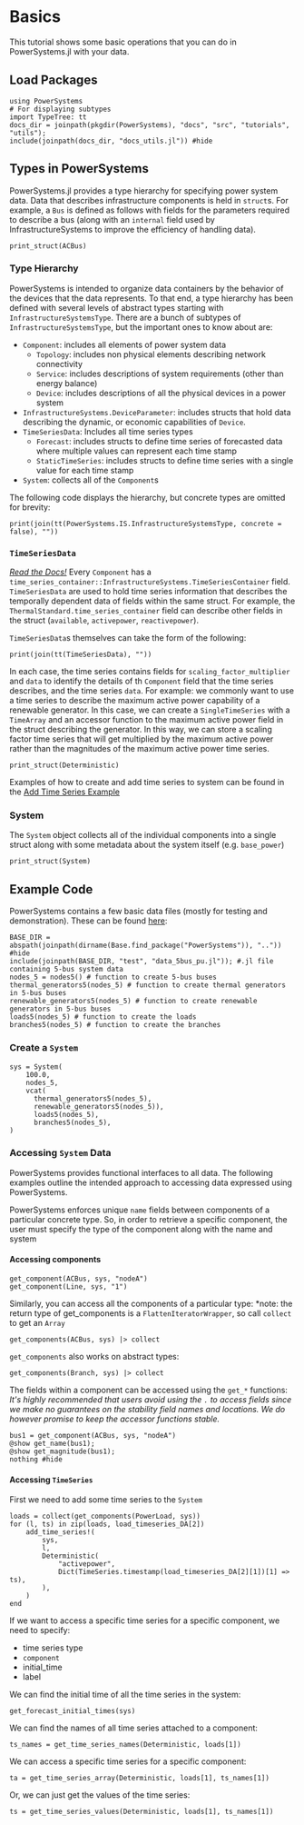 # Basics

This tutorial shows some basic operations that you can do in PowerSystems.jl with your data.

## Load Packages

```@repl basics
using PowerSystems
# For displaying subtypes
import TypeTree: tt
docs_dir = joinpath(pkgdir(PowerSystems), "docs", "src", "tutorials", "utils");
include(joinpath(docs_dir, "docs_utils.jl")) #hide
```

## Types in PowerSystems

PowerSystems.jl provides a type hierarchy for specifying power system data. Data that
describes infrastructure components is held in `struct`s. For example, a `Bus` is defined
as follows with fields for the parameters required to describe a bus (along with an
`internal` field used by InfrastructureSystems to improve the efficiency of handling data).

```@repl basics
print_struct(ACBus)
```

### Type Hierarchy

PowerSystems is intended to organize data containers by the behavior of the devices that
the data represents. To that end, a type hierarchy has been defined with several levels of
abstract types starting with `InfrastructureSystemsType`. There are a bunch of subtypes of
`InfrastructureSystemsType`, but the important ones to know about are:

- `Component`: includes all elements of power system data
  - `Topology`: includes non physical elements describing network connectivity
  - `Service`: includes descriptions of system requirements (other than energy balance)
  - `Device`: includes descriptions of all the physical devices in a power system
- `InfrastructureSystems.DeviceParameter`: includes structs that hold data describing the
 dynamic, or economic capabilities of `Device`.
- `TimeSeriesData`: Includes all time series types
  - `Forecast`: includes structs to define time series of forecasted data where multiple
values can represent each time stamp
  - `StaticTimeSeries`: includes structs to define time series with a single value for each
time stamp
- `System`: collects all of the `Component`s

The following code displays the hierarchy, but concrete types are omitted for brevity:

```@repl basics
print(join(tt(PowerSystems.IS.InfrastructureSystemsType, concrete = false), ""))
```

### `TimeSeriesData`

[_Read the Docs!_](https://nrel-sienna.github.io/PowerSystems.jl/stable/modeler_guide/time_series/)
Every `Component` has a `time_series_container::InfrastructureSystems.TimeSeriesContainer`
field. `TimeSeriesData` are used to hold time series information that describes the
temporally dependent data of fields within the same struct. For example, the
`ThermalStandard.time_series_container` field can
describe other fields in the struct (`available`, `activepower`, `reactivepower`).

`TimeSeriesData`s themselves can take the form of the following:

```@repl basics
print(join(tt(TimeSeriesData), ""))
```

In each case, the time series contains fields for `scaling_factor_multiplier` and `data`
to identify the details of  th `Component` field that the time series describes, and the
time series `data`. For example: we commonly want to use a time series to
describe the maximum active power capability of a renewable generator. In this case, we
can create a `SingleTimeSeries` with a `TimeArray` and an accessor function to the
maximum active power field in the struct describing the generator. In this way, we can
store a scaling factor time series that will get multiplied by the maximum active power
rather than the magnitudes of the maximum active power time series.

```@repl basics
print_struct(Deterministic)
```

Examples of how to create and add time series to system can be found in the
[Add Time Series Example](https://nrel-sienna.github.io/PowerSystems.jl/stable/tutorials/add_forecasts/)

### System

The `System` object collects all of the individual components into a single struct along
with some metadata about the system itself (e.g. `base_power`)

```@repl basics
print_struct(System)
```

## Example Code

PowerSystems contains a few basic data files (mostly for testing and demonstration). These can be found [here](https://github.com/NREL-Sienna/PowerSystems.jl/blob/main/test/data_5bus_pu.jl):

```@repl basics
BASE_DIR = abspath(joinpath(dirname(Base.find_package("PowerSystems")), "..")) #hide
include(joinpath(BASE_DIR, "test", "data_5bus_pu.jl")); #.jl file containing 5-bus system data
nodes_5 = nodes5() # function to create 5-bus buses
thermal_generators5(nodes_5) # function to create thermal generators in 5-bus buses
renewable_generators5(nodes_5) # function to create renewable generators in 5-bus buses
loads5(nodes_5) # function to create the loads
branches5(nodes_5) # function to create the branches
```

### Create a `System`

```@repl basics
sys = System(
    100.0,
    nodes_5,
    vcat(
      thermal_generators5(nodes_5),
      renewable_generators5(nodes_5)),
      loads5(nodes_5),
      branches5(nodes_5),
)
```

### Accessing `System` Data

PowerSystems provides functional interfaces to all data. The following examples outline
the intended approach to accessing data expressed using PowerSystems.

PowerSystems enforces unique `name` fields between components of a particular concrete type.
So, in order to retrieve a specific component, the user must specify the type of the component
along with the name and system

#### Accessing components

```@repl basics
get_component(ACBus, sys, "nodeA")
get_component(Line, sys, "1")
```

Similarly, you can access all the components of a particular type: *note: the return type
of get_components is a `FlattenIteratorWrapper`, so call `collect` to get an `Array`

```@repl basics
get_components(ACBus, sys) |> collect
```

`get_components` also works on abstract types:

```@repl basics
get_components(Branch, sys) |> collect
```

The fields within a component can be accessed using the `get_*` functions:
*It's highly recommended that users avoid using the `.` to access fields since we make no
guarantees on the stability field names and locations. We do however promise to keep the
accessor functions stable.*

```@repl basics
bus1 = get_component(ACBus, sys, "nodeA")
@show get_name(bus1);
@show get_magnitude(bus1);
nothing #hide
```

#### Accessing `TimeSeries`

First we need to add some time series to the `System`

```@repl basics
loads = collect(get_components(PowerLoad, sys))
for (l, ts) in zip(loads, load_timeseries_DA[2])
    add_time_series!(
        sys,
        l,
        Deterministic(
            "activepower",
            Dict(TimeSeries.timestamp(load_timeseries_DA[2][1])[1] => ts),
        ),
    )
end
```

If we want to access a specific time series for a specific component, we need to specify:

- time series type
- `component`
- initial_time
- label

We can find the initial time of all the time series in the system:

```@repl basics
get_forecast_initial_times(sys)
```

We can find the names of all time series attached to a component:

```@repl basics
ts_names = get_time_series_names(Deterministic, loads[1])
```

We can access a specific time series for a specific component:

```@repl basics
ta = get_time_series_array(Deterministic, loads[1], ts_names[1])
```

Or, we can just get the values of the time series:

```@repl basics
ts = get_time_series_values(Deterministic, loads[1], ts_names[1])
```
